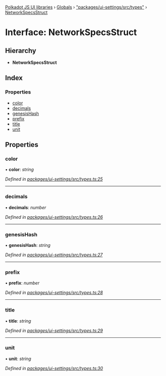 [Polkadot JS UI libraries](../README.md) › [Globals](../globals.md) › ["packages/ui-settings/src/types"](../modules/_packages_ui_settings_src_types_.md) › [NetworkSpecsStruct](_packages_ui_settings_src_types_.networkspecsstruct.md)

# Interface: NetworkSpecsStruct

## Hierarchy

* **NetworkSpecsStruct**

## Index

### Properties

* [color](_packages_ui_settings_src_types_.networkspecsstruct.md#color)
* [decimals](_packages_ui_settings_src_types_.networkspecsstruct.md#decimals)
* [genesisHash](_packages_ui_settings_src_types_.networkspecsstruct.md#genesishash)
* [prefix](_packages_ui_settings_src_types_.networkspecsstruct.md#prefix)
* [title](_packages_ui_settings_src_types_.networkspecsstruct.md#title)
* [unit](_packages_ui_settings_src_types_.networkspecsstruct.md#unit)

## Properties

###  color

• **color**: *string*

*Defined in [packages/ui-settings/src/types.ts:25](https://github.com/polkadot-js/ui/blob/0b63b9ea/packages/ui-settings/src/types.ts#L25)*

___

###  decimals

• **decimals**: *number*

*Defined in [packages/ui-settings/src/types.ts:26](https://github.com/polkadot-js/ui/blob/0b63b9ea/packages/ui-settings/src/types.ts#L26)*

___

###  genesisHash

• **genesisHash**: *string*

*Defined in [packages/ui-settings/src/types.ts:27](https://github.com/polkadot-js/ui/blob/0b63b9ea/packages/ui-settings/src/types.ts#L27)*

___

###  prefix

• **prefix**: *number*

*Defined in [packages/ui-settings/src/types.ts:28](https://github.com/polkadot-js/ui/blob/0b63b9ea/packages/ui-settings/src/types.ts#L28)*

___

###  title

• **title**: *string*

*Defined in [packages/ui-settings/src/types.ts:29](https://github.com/polkadot-js/ui/blob/0b63b9ea/packages/ui-settings/src/types.ts#L29)*

___

###  unit

• **unit**: *string*

*Defined in [packages/ui-settings/src/types.ts:30](https://github.com/polkadot-js/ui/blob/0b63b9ea/packages/ui-settings/src/types.ts#L30)*
